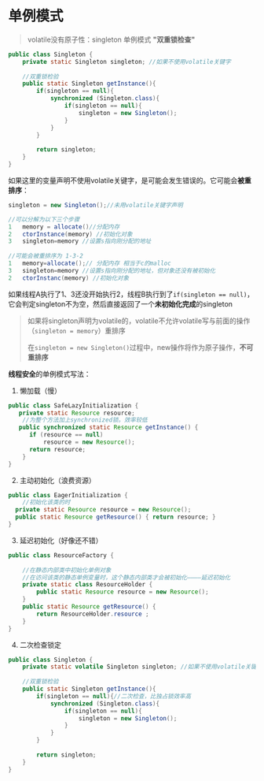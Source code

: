 

# 单例模式



> volatile没有原子性：singleton 单例模式 **"双重锁检查"**

```java
public class Singleton {
    private static Singleton singleton; //如果不使用volatile关键字
    
    //双重锁检验
    public static Singleton getInstance(){
        if(singleton == null){
            synchronized (Singleton.class){
                if(singleton == null){
                    singleton = new Singleton();
                }
            }
        }
        
        return singleton;
    }
}
```



如果这里的变量声明不使用volatile关键字，是可能会发生错误的。它可能会**被重排序**：

``` java
singleton = new Singleton();//未用volatile关键字声明

//可以分解为以下三个步骤
1 	memory = allocate()//分配内存
2 	ctorInstance(memory) //初始化对象
3 	singleton=memory //设置s指向刚分配的地址
    
//可能会被重排序为 1-3-2
1 	memory=allocate();// 分配内存 相当于c的malloc
3 	singleton=memory //设置s指向刚分配的地址，但对象还没有被初始化
2 	ctorInstanc(memory) //初始化对象
```

如果线程A执行了1、3还没开始执行2，线程B执行到了`if(singleton == null)`，它会判定singleton不为空，然后直接返回了一个**未初始化完成**的singleton

> 如果将singleton声明为volatile的，volatile不允许volatile写与前面的操作 （`singleton = memory`）重排序
>
> 在`singleton = new Singleton()`过程中，new操作将作为原子操作，**不可重排序**





**线程安全**的单例模式写法：

1. 懒加载（慢）

```java
public class SafeLazyInitialization { 
   private static Resource resource; 
    //为整个方法加上synchronized锁。效率较低
   public synchronized static Resource getInstance() { 
      if (resource == null) 
          resource = new Resource(); 
      return resource; 
    } 
}
```



2. 主动初始化（浪费资源）

```java
public class EagerInitialization { 
    //初始化该类的时
  private static Resource resource = new Resource(); 
  public static Resource getResource() { return resource; } 
}
```



3. 延迟初始化（好像还不错）

```java
public class ResourceFactory { 
    
    //在静态内部类中初始化单例对象
    //在访问该类的静态单例变量时，这个静态内部类才会被初始化————延迟初始化
    private static class ResourceHolder { 
        public static Resource resource = new Resource(); 
    } 
    public static Resource getResource() { 
        return ResourceHolder.resource ; 
    } 
}
```



4. 二次检查锁定



```java
public class Singleton {
    private static volatile Singleton singleton; //如果不使用volatile关键字
    
    //双重锁检验
    public static Singleton getInstance(){
        if(singleton == null){//二次检查，比独占锁效率高
            synchronized (Singleton.class){
                if(singleton == null){
                    singleton = new Singleton();
                }
            }
        }
        
        return singleton;
    }
}
```













































































































































































































































































































































































































































































